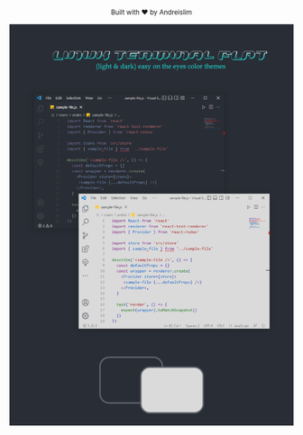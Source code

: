 <p align="center">
  <sub>Built with ❤︎ by Andreislim
  <br/>
</p>
<div align="center">
  <img alt="theme logo" src="https://raw.githubusercontent.com/slim0801/linux-terminal-flat-theme/main/assets/banner.png"/>
</div>
